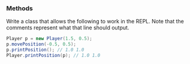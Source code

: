 ### Methods

Write a class that allows the following to work in the REPL. Note that the comments represent what that line should output.

```java
Player p = new Player(1.5, 0.5);
p.movePosition(-0.5, 0.5);
p.printPosition(); // 1.0 1.0
Player.printPosition(p); // 1.0 1.0
```

